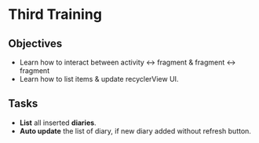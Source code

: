 # Third Training

## Objectives
- Learn how to interact between activity <-> fragment & fragment <-> fragment 
- Learn how to list items & update recyclerView UI.

## Tasks
- **List** all inserted **diaries**.
- **Auto update** the list of diary, if new diary added without refresh button.